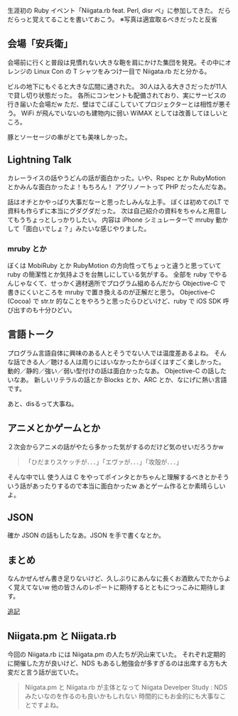 生涯初の Ruby イベント「Niigata.rb feat. Perl, disr ペ」に参加してきた。
だらだらっと覚えてることを書いておこう。
※写真は適宜取るべきだったと反省

## 会場「安兵衛」
会場前に行くと普段は見慣れない大きな鞄を肩にかけた集団を発見。その中にオレンジの Linux Con の T シャツをみつけ一目で Niigata.rb だと分かる。

ビルの地下にもぐると大きな広間に通された。
30人は入る大きさだったが11人で貸し切り状態だった。
各所にコンセントも配備されており、実にサービスの行き届いた会場だw
ただ、壁はでこぼこしていてプロジェクターとは相性が悪そう。
WiFi が飛んでいないのも建物内に弱い WiMAX としては改善してほしいところ。

豚とソーセージの串がとても美味しかった。

## Lightning Talk
カレーライスの話やうどんの話が面白かった。いや、Rspec とか RubyMotion とかみんな面白かったよ！もちろん！
アグリノートって PHP だったんだなあ。

話はオチとかやっぱり大事だなーと思ったしみんな上手。
ぼくは初めてのLT で資料も作らずに本当にグダグダだった。
次は自己紹介の資料をちゃんと用意してもうちょっとしっかりしたい。
内容は iPhone シミュレーターで mruby 動かして「面白いでしょ？」みたいな感じやりました。


### mruby とか
ぼくは MobiRuby とか RubyMotion の方向性ってちょっと違うと思っていて ruby の簡潔性とか気持よさを台無しにしている気がする。
全部を ruby でやるんじゃなくて、せっかく適材適所でプログラム組めるんだから Objective-C で書きにくいところを mruby で置き換えるのが正解だと思う。
Objective-C (Cocoa) で str.tr 的なことをやろうと思ったらひどいけど、ruby で iOS SDK 呼び出すのも十分ひどい。

	
## 言語トーク
プログラム言語自体に興味のある人とそうでない人では温度差あるよね。
そんな話できる人／聴ける人は周りにはいなかったからぼくはすごく楽しかった。
動的／静的／強い／弱い型付けの話は面白かったなあ。
Objective-C の話したいなあ。
新しいリテラルの話とか Blocks とか、ARC とか、なにげに熱い言語です。

あと、disるって大事ね。

## アニメとかゲームとか
２次会からアニメの話がやたら多かった気がするのだけど気のせいだろうかw

>「ひだまりスケッチが．．．」「エヴァが．．．」「攻殻が．．．」

そんな中でLL 使う人は C をやってポインタとかちゃんと理解するべきとかそういう話があったりするので本当に面白かったw
あとゲーム作るとか素晴らしいよ。

## JSON
確か JSON の話もしたなあ。JSON を手で書くなとか。


## まとめ
なんかぜんぜん書き足りないけど、久しぶりにあんなに長くお酒飲んでたからよく覚えてないw
他の皆さんのレポートに期待するとともにつっこみに期待します。

<ins>追記</ins>
## Niigata.pm と Niigata.rb
今回の Niigata.rb には Niigata.pm の人たちが沢山来ていた。
それぞれ定期的に開催した方が良いけど、NDS もあるし勉強会が多すぎるのは出席する方も大変だと言う話が出ていた。
> Niigata.pm と Niigata.rb が主体となって Niigata Develper Study : NDS みたいなのを作るのも良いかもしれない
時間的にもお金的にも大事なことですよね。

